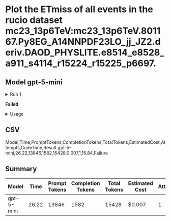 # Plot the ETmiss of all events in the rucio dataset mc23_13p6TeV:mc23_13p6TeV.801167.Py8EG_A14NNPDF23LO_jj_JZ2.deriv.DAOD_PHYSLITE.e8514_e8528_a911_s4114_r15224_r15225_p6697.

## Model gpt-5-mini

<details><summary>Run 1</summary>
<div style="margin-left: 1em;">


- Fetched the event Missing ET (MET) from the specified PHYSLITE rucio dataset using ServiceX (NFiles=1).
- Converted MET from MeV to GeV in the ServiceX query so only the needed quantity is transferred.
- Plotted a 1D histogram of MET with 50 bins in the range 0–200 GeV (a sensible default for MET) using hist + mplhep and saved it to met_hist.png.
- Note: the ServiceX deliver call uses NFiles=1. If you want to process more files/datasets, change NFiles when you run the deliver step locally.

```python
# Fetch MET from the specified PHYSLITE dataset via ServiceX, then histogram and save to PNG.
from func_adl_servicex_xaodr25 import FuncADLQueryPHYSLITE
from servicex_analysis_utils import to_awk
from servicex import deliver, ServiceXSpec, Sample, dataset
import awkward as ak
from hist import Hist
import matplotlib.pyplot as plt
import mplhep as hep

# Build the ServiceX FuncADL query for PHYSLITE
base_query = FuncADLQueryPHYSLITE()

# Select the event-level MissingET, get the first (only) object and convert to GeV
met_query = (
    base_query
    .Select(lambda e: e.MissingET().First())
    .Select(lambda m: {"met": m.met() / 1000.0})  # convert MeV -> GeV
)

# Exact rucio dataset requested
ds_name = (
    "mc23_13p6TeV:mc23_13p6TeV.801167.Py8EG_A14NNPDF23LO_jj_JZ2.deriv.DAOD_PHYSLITE."
    "e8514_e8528_a911_s4114_r15224_r15225_p6697"
)

# Deliver the query. Use NFiles=1 (recommended for example/quick checks).
# If you want to run on more files, change NFiles when you run this yourself.
result = to_awk(
    deliver(
        ServiceXSpec(
            Sample=[
                Sample(
                    Name="met_fetch",
                    Dataset=dataset.Rucio(ds_name),
                    NFiles=1,
                    Query=met_query,
                )
            ]
        ),
    )
)

# Extract the awkward array with MET values (in GeV)
met_data = result["met_fetch"]
met_values = met_data.met  # awkward array of one MET value per event

# Build a histogram: 50 bins from 0 to 200 GeV (reasonable default for MET)
h = (
    Hist.new.Reg(50, 0.0, 200.0, name="met", label="Missing $E_T$ (GeV)")
    .Int64()
)

# Fill the histogram using the awkward array directly
h.fill(met=met_values)

# Plot using mplhep ATLAS style and save to PNG
plt.style.use(hep.style.ATLAS)
fig, ax = plt.subplots()
h.plot(histtype="fill", linewidth=1, edgecolor="gray", label="events")
ax.set_xlabel("Missing $E_T$ [GeV]")
ax.set_ylabel("Counts")
ax.legend()
fig.savefig("met_hist.png")
plt.close(fig)

# Optionally, print a short summary to the console
print(f"Filled histogram with {ak.count(met_values)} events. Saved plot to met_hist.png")
```
### stdout:

```text

```

### stderr:

```text
Unable to find image 'gordonwatts/atlasplotagent:1.0.0' locally
1.0.0: Pulling from gordonwatts/atlasplotagent
59e22667830b: Pulling fs layer
0f40319da806: Pulling fs layer
081f96d6584f: Pulling fs layer
8fdd7df8e834: Pulling fs layer
2a1478e0415a: Pulling fs layer
235451d01566: Pulling fs layer
a0831920243c: Pulling fs layer
4f4fb700ef54: Pulling fs layer
ce8f13a8c0b6: Pulling fs layer
8f2cf14ad14d: Pulling fs layer
660b8664e6e1: Pulling fs layer
eb522b4f7276: Pulling fs layer
8fdd7df8e834: Waiting
2a1478e0415a: Waiting
235451d01566: Waiting
a0831920243c: Waiting
4f4fb700ef54: Waiting
ce8f13a8c0b6: Waiting
8f2cf14ad14d: Waiting
660b8664e6e1: Waiting
eb522b4f7276: Waiting
081f96d6584f: Verifying Checksum
081f96d6584f: Download complete
0f40319da806: Verifying Checksum
0f40319da806: Download complete
8fdd7df8e834: Download complete
2a1478e0415a: Download complete
59e22667830b: Verifying Checksum
59e22667830b: Download complete
a0831920243c: Verifying Checksum
a0831920243c: Download complete
4f4fb700ef54: Verifying Checksum
4f4fb700ef54: Download complete
ce8f13a8c0b6: Download complete
660b8664e6e1: Verifying Checksum
660b8664e6e1: Download complete
eb522b4f7276: Verifying Checksum
eb522b4f7276: Download complete
235451d01566: Verifying Checksum
235451d01566: Download complete
8f2cf14ad14d: Verifying Checksum
8f2cf14ad14d: Download complete
59e22667830b: Pull complete
0f40319da806: Pull complete
081f96d6584f: Pull complete
8fdd7df8e834: Pull complete
2a1478e0415a: Pull complete
235451d01566: Pull complete
a0831920243c: Pull complete
4f4fb700ef54: Pull complete
ce8f13a8c0b6: Pull complete
8f2cf14ad14d: Pull complete
660b8664e6e1: Pull complete
eb522b4f7276: Pull complete
Digest: sha256:50780f1eaa7c0986e2e395adf88e50acb6e449689144926f8bd0942460f8d20a
Status: Downloaded newer image for gordonwatts/atlasplotagent:1.0.0
bash: cannot set terminal process group (-1): Inappropriate ioctl for device
bash: no job control in this shell
/work/.venv/lib/python3.13/site-packages/func_adl_servicex_xaodr25/trigger.py:127: SyntaxWarning: invalid escape sequence '\D'
  object. Close match is done as a function of $\Delta R < `dr`$.
Traceback (most recent call last):
  File "/app/script.py", line 29, in <module>
    deliver(
    ~~~~~~~^
        ServiceXSpec(
        ^^^^^^^^^^^^^
    ...<8 lines>...
        ),
        ^^
    )
    ^
  File "/work/.venv/lib/python3.13/site-packages/make_it_sync/func_wrapper.py", line 63, in wrapped_call
    return _sync_version_of_function(fn, *args, **kwargs)
  File "/work/.venv/lib/python3.13/site-packages/make_it_sync/func_wrapper.py", line 14, in _sync_version_of_function
    return loop.run_until_complete(r)
           ~~~~~~~~~~~~~~~~~~~~~~~^^^
  File "/usr/local/lib/python3.13/asyncio/base_events.py", line 725, in run_until_complete
    return future.result()
           ~~~~~~~~~~~~~^^
  File "/work/.venv/lib/python3.13/site-packages/servicex/servicex_client.py", line 279, in deliver_async
    datasets = await _build_datasets(
               ^^^^^^^^^^^^^^^^^^^^^^
        config, config_path, servicex_name, fail_if_incomplete
        ^^^^^^^^^^^^^^^^^^^^^^^^^^^^^^^^^^^^^^^^^^^^^^^^^^^^^^
    )
    ^
  File "/work/.venv/lib/python3.13/site-packages/servicex/servicex_client.py", line 181, in _build_datasets
    sx = ServiceXClient(backend=servicex_name, config_path=config_path)
  File "/work/.venv/lib/python3.13/site-packages/servicex/servicex_client.py", line 329, in __init__
    self.config = Configuration.read(config_path)
                  ~~~~~~~~~~~~~~~~~~^^^^^^^^^^^^^
  File "/work/.venv/lib/python3.13/site-packages/servicex/configuration.py", line 107, in read
    raise NameError(
        "Can't find .servicex or servicex.yaml config file " + path_extra
    )
NameError: Can't find .servicex or servicex.yaml config file 

```


</div></details>

**Failed**



<details><summary>Usage</summary>
<div style="margin-left: 1em;">


### LLM Usage
| Step | Time (sec) | Prompt Tokens | Completion Tokens | Total Tokens | Cost (USD) |
|---|---|---|---|---|---|
| Run 1 | 26.22 | 13846 | 1582 | 15428 | $0.01 |
| **Total** | 26.22 | 13846 | 1582 | 15428 | $0.007 |

### Docker Usage
| Phase | Elapsed Time (seconds) |
|-------|--------------|
| Run 1 | 15.84 |
| **Total** | **15.84** |

</div></details>


## CSV

Model,Time,PromptTokens,CompletionTokens,TotalTokens,EstimatedCost,Attempts,CodeTime,Result
gpt-5-mini,26.22,13846,1582,15428,0.007,1,15.84,Failure
## Summary
| Model | Time | Prompt Tokens | Completion Tokens | Total Tokens | Estimated Cost | Attempts | Code Time | Result |
|-----|----|-------------|-----------------|------------|--------------|--------|---------|------|
| gpt-5-mini | 26.22 | 13846 | 1582 | 15428 | $0.007 | 1 | 15.84 | Fail |
